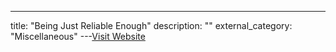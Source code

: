 ---
title: "Being Just Reliable Enough"
description: ""
external_category: "Miscellaneous"
---[Visit Website](https://engineering.indeedblog.com/blog/2019/10/being-just-reliable-enough/)

